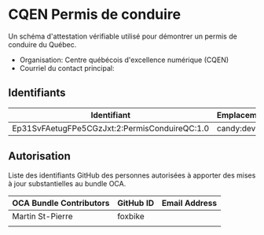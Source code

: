 # CQEN Permis de conduire

Un schéma d'attestation vérifiable utilisé pour démontrer un permis de conduire du Québec.

- Organisation: Centre québécois d'excellence numérique (CQEN)
- Courriel du contact principal:

## Identifiants

| Identifiant                                   | Emplacement | URL                                                   |
| --------------------------------------------- | ----------- | ----------------------------------------------------- |
| Ep31SvFAetugFPe5CGzJxt:2:PermisConduireQC:1.0 | candy:dev   | https://candyscan.idlab.org/tx/CANDY_DEV/domain/35087 |

## Autorisation

Liste des identifiants GitHub des personnes autorisées à apporter des mises à jour substantielles au bundle OCA.

| OCA Bundle Contributors | GitHub ID | Email Address |
| ----------------------- | --------- | ------------- |
| Martin St-Pierre        | foxbike   |               |
|                         |           |               |
